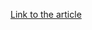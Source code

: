[Link to the article](https://www.wired.com/2016/03/inside-cunning-unprecedented-hack-ukraines-power-grid/)
